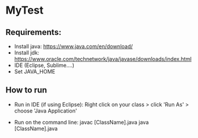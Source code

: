 # MyTest
## Requirements:
- Install java: https://www.java.com/en/download/
- Install jdk: https://www.oracle.com/technetwork/java/javase/downloads/index.html
- IDE (Eclipse, Sublime....)
- Set JAVA_HOME

## How to run
- Run in IDE (if using Eclipse): Right click on your class > click 'Run As' > choose 'Java Application'

- Run on the command line:
  javac [ClassName].java
  java [ClassName].java


